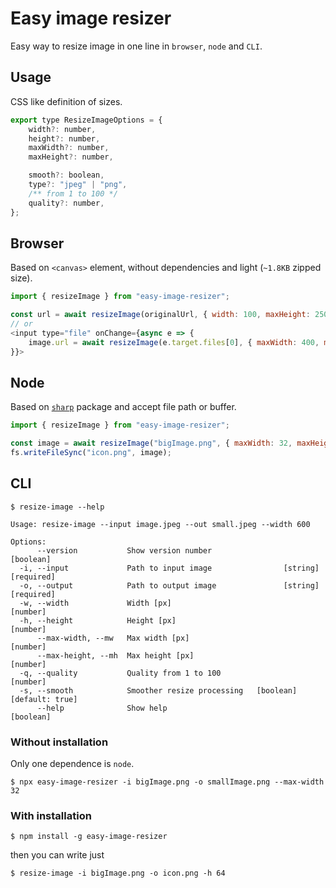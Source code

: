 # Easy image resizer

Easy way to resize image in one line in `browser`, `node` and `CLI`.

## Usage

CSS like definition of sizes.

```js
export type ResizeImageOptions = {
    width?: number,
    height?: number,
    maxWidth?: number,
    maxHeight?: number,

    smooth?: boolean,
    type?: "jpeg" | "png",
    /** from 1 to 100 */
    quality?: number,
};
```

## Browser

Based on `<canvas>` element, without dependencies and light (`~1.8KB` zipped size).

```js
import { resizeImage } from "easy-image-resizer";

const url = await resizeImage(originalUrl, { width: 100, maxHeight: 250 });
// or
<input type="file" onChange={async e => {
    image.url = await resizeImage(e.target.files[0], { maxWidth: 400, maxHeight: 300 });
}}>
```

## Node

Based on [`sharp`](https://github.com/lovell/sharp) package and accept file path or buffer.

```js
import { resizeImage } from "easy-image-resizer";

const image = await resizeImage("bigImage.png", { maxWidth: 32, maxHeight: 32 });
fs.writeFileSync("icon.png", image);
```

## CLI

```
$ resize-image --help

Usage: resize-image --input image.jpeg --out small.jpeg --width 600

Options:
      --version           Show version number                          [boolean]
  -i, --input             Path to input image                [string] [required]
  -o, --output            Path to output image               [string] [required]
  -w, --width             Width [px]                                    [number]
  -h, --height            Height [px]                                   [number]
      --max-width, --mw   Max width [px]                                [number]
      --max-height, --mh  Max height [px]                               [number]
  -q, --quality           Quality from 1 to 100                         [number]
  -s, --smooth            Smoother resize processing   [boolean] [default: true]
      --help              Show help                                    [boolean]
```

### Without installation

Only one dependence is `node`.

```
$ npx easy-image-resizer -i bigImage.png -o smallImage.png --max-width 32
```

### With installation

```
$ npm install -g easy-image-resizer
```

then you can write just

```
$ resize-image -i bigImage.png -o icon.png -h 64
```
